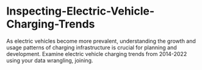 # Inspecting-Electric-Vehicle-Charging-Trends
As electric vehicles become more prevalent, understanding the growth and usage patterns of charging infrastructure is crucial for planning and development. Examine electric vehicle charging trends from 2014-2022 using your data wrangling, joining.
